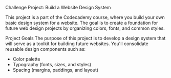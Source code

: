Challenge Project: Build a Website Design System

This project is a part of the Codecademy course, where you build your own basic design system for a website. The goal is to create a foundation for future web design projects by organizing colors, fonts, and common styles.

Project Goals
The purpose of this project is to develop a design system that will serve as a toolkit for building future websites. You'll consolidate reusable design components such as:

* Color palette
* Typography (fonts, sizes, and styles)
* Spacing (margins, paddings, and layout)